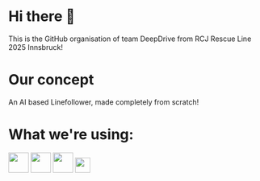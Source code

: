 # Hi there 👋
This is the GitHub organisation of team DeepDrive from RCJ Rescue Line 2025 Innsbruck!

# Our concept
An AI based Linefollower, made completely from scratch!

# What we're using:
<p>
  <img src="https://cdn.jsdelivr.net/gh/devicons/devicon/icons/python/python-original.svg" width="40"/>
  <img src="https://cdn.jsdelivr.net/gh/devicons/devicon/icons/c/c-original.svg" width="40"/>
  <img src="https://cdn.jsdelivr.net/gh/devicons/devicon/icons/cplusplus/cplusplus-original.svg" width="40"/>
  <img src="https://upload.wikimedia.org/wikipedia/en/c/cb/Raspberry_Pi_Logo.svg" width="30"/>
</p>

